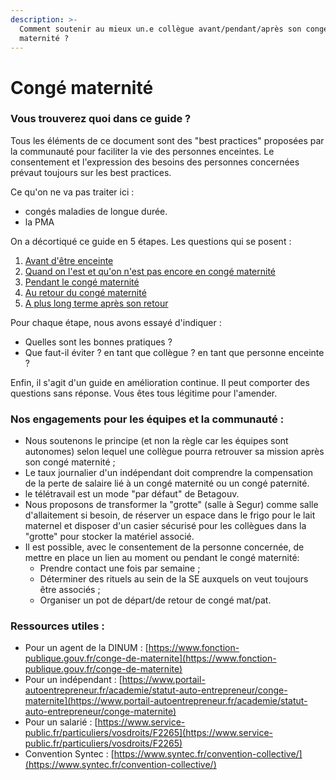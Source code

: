 ```yaml
---
description: >-
  Comment soutenir au mieux un.e collègue avant/pendant/après son congé
  maternité ?
---
```


# Congé maternité

### Vous trouverez quoi dans ce guide ?

Tous les éléments de ce document sont des "best practices" proposées par la communauté pour faciliter la vie des personnes enceintes. Le consentement et l'expression des besoins des personnes concernées prévaut toujours sur les best practices.

Ce qu'on ne va pas traiter ici :

* congés maladies de longue durée.
* la PMA

On a décortiqué ce guide en 5 étapes. Les questions qui se posent :

1. [Avant d'être enceinte](avant-detre-enceinte.md)
2. [Quand on l'est et qu'on n'est pas encore en congé maternité](avant-le-conge-maternite.md)
3. [Pendant le congé maternité](pendant-le-conge-maternite.md)
4. [Au retour du congé maternité](apres-le-conge-maternite.md)
5. [A plus long terme après son retour]()

Pour chaque étape, nous avons essayé d'indiquer :

* Quelles sont les bonnes pratiques ?
* Que faut-il éviter ? en tant que collègue ? en tant que personne enceinte ?

Enfin, il s'agit d'un guide en amélioration continue. Il peut comporter des questions sans réponse. Vous êtes tous légitime pour l'amender.

### Nos engagements pour les équipes et la communauté :

* Nous soutenons le principe \(et non la règle car les équipes sont autonomes\) selon lequel une collègue pourra retrouver sa mission après son congé maternité ;
* Le taux journalier d'un indépendant doit comprendre la compensation de la perte de salaire lié à un congé maternité ou un congé paternité.
* le télétravail est un mode "par défaut" de Betagouv.
* Nous proposons de transformer la "grotte" \(salle à Segur\) comme salle d'allaitement si besoin, de réserver un espace dans le frigo pour le lait maternel et disposer d'un casier sécurisé pour les collègues dans la "grotte" pour stocker la matériel associé.
* Il est possible, avec le consentement de la personne concernée, de mettre en place un lien au moment ou pendant le congé maternité:
  * Prendre contact une fois par semaine ;
  * Déterminer des rituels au sein de la SE auxquels on veut toujours être associés ;
  * Organiser un pot de départ/de retour de congé mat/pat.

### Ressources utiles :

* Pour un agent de la DINUM : [https://www.fonction-publique.gouv.fr/conge-de-maternite](https://www.fonction-publique.gouv.fr/conge-de-maternite)
* Pour un indépendant : [https://www.portail-autoentrepreneur.fr/academie/statut-auto-entrepreneur/conge-maternite](https://www.portail-autoentrepreneur.fr/academie/statut-auto-entrepreneur/conge-maternite)
* Pour un salarié : [https://www.service-public.fr/particuliers/vosdroits/F2265](https://www.service-public.fr/particuliers/vosdroits/F2265)
* Convention Syntec : [https://www.syntec.fr/convention-collective/](https://www.syntec.fr/convention-collective/)

